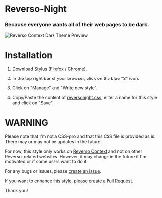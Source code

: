 # Reverso-Night

### Because everyone wants all of their web pages to be dark.

![Reverso Context Dark Theme Preview](https://i.imgur.com/e7FlyzV.png)

# Installation

1. Download Stylus ([Firefox](https://addons.mozilla.org/en-US/firefox/addon/styl-us/) / [Chrome](https://chrome.google.com/webstore/detail/stylus/clngdbkpkpeebahjckkjfobafhncgmne?hl=en)).

2. In the top right bar of your browser, click on the blue "S" icon.

3. Click on "Manage" and "Write new style".

4. Copy/Paste the content of [reversonight.css](https://raw.githubusercontent.com/Spidersouris/Reverso-Night/master/reversonight.css), enter a name for this style and click on "Save".

# WARNING

Please note that I'm not a CSS-pro and that this CSS file is provided as is. There may or may not be updates in the future. 

For now, this style only works on [Reverso Context](http://context.reverso.net/) and not on other Reverso-related websites. However, it may change in the future if I'm motivated or if some users want to do it. 

For any bugs or issues, please [create an issue](https://github.com/Spidersouris/Reverso-Night/issues/new).

If you want to enhance this style, please [create a Pull Request](https://github.com/Spidersouris/Reverso-Night/pulls).

Thank you!
